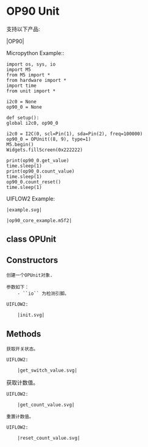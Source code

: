 # OP90 Unit


<!-- .. include:: ../refs/unit.op90.ref -->

支持以下产品:

|OP90|


Micropython Example::

    import os, sys, io
    import M5
    from M5 import *
    from hardware import *
    import time
    from unit import *

    i2c0 = None
    op90_0 = None

    def setup():
    global i2c0, op90_0

    i2c0 = I2C(0, scl=Pin(1), sda=Pin(2), freq=100000)
    op90_0 = OPUnit((8, 9), type=1)
    M5.begin()
    Widgets.fillScreen(0x222222)

    print(op90_0.get_value)
    time.sleep(1)
    print(op90_0.count_value)
    time.sleep(1)
    op90_0.count_reset()
    time.sleep(1)


UIFLOW2 Example:

    |example.svg|


<!-- .. only:: builder_html -->

    |op90_core_example.m5f2|


## class OPUnit


## Constructors


<!-- .. class:: OPUnit(io) -->

    创建一个OPUnit对象.

    参数如下：
        - ``io`` 为检测引脚。

    UIFLOW2:

        |init.svg|


## Methods


<!-- .. method:: OPUnit.get_value() -->

    获取开关状态。

    UIFLOW2:

        |get_switch_value.svg|


<!-- .. method:: OPUnit.count_value() -->

   获取计数值。

    UIFLOW2:

        |get_count_value.svg|


<!-- .. method:: OPUnit.count_reset() -->

    重置计数值。

    UIFLOW2:

        |reset_count_value.svg|